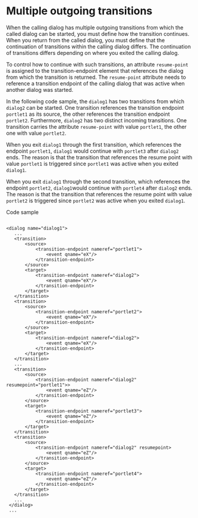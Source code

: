 # Multiple outgoing transitions

When the calling dialog has multiple outgoing transitions from which the called dialog can be started, you must define how the transition continues. When you return from the called dialog, you must define that the continuation of transitions within the calling dialog differs. The continuation of transitions differs depending on where you exited the calling dialog.

To control how to continue with such transitions, an attribute `resume-point` is assigned to the transition-endpoint element that references the dialog from which the transition is returned. The `resume-point` attribute needs to reference a transition endpoint of the calling dialog that was active when another dialog was started.

In the following code sample, the `dialog1` has two transitions from which `dialog2` can be started. One transition references the transition endpoint `portlet1` as its source, the other references the transition endpoint `portlet2`. Furthermore, `dialog2` has two distinct incoming transitions. One transition carries the attribute `resume-point` with value `portlet1`, the other one with value `portlet2`.

When you exit `dialog1` through the first transition, which references the endpoint `portlet1`, `dialog1` would continue with `portlet3` after `dialog2` ends. The reason is that the transition that references the resume point with value `portlet1` is triggered since `portlet1` was active when you exited `dialog1`.

When you exit `dialog1` through the second transition, which references the endpoint `portlet2`, `dialog1`would continue with `portlet4` after `dialog2` ends. The reason is that the transition that references the resume point with value `portlet2` is triggered since `portlet2` was active when you exited `dialog1`.

Code sample

```

<dialog name="dialog1">
   ...
   <transition>
       <source>
           <transition-endpoint nameref="portlet1">
               <event qname="eX"/>
           </transition-endpoint>
       </source>
       <target>
           <transition-endpoint nameref="dialog2">
               <event qname="eX"/>
           </transition-endpoint>
       </target>
   </transition>
   <transition>
       <source>
           <transition-endpoint nameref="portlet2">
               <event qname="eX"/>
           </transition-endpoint>
       </source>
       <target>
           <transition-endpoint nameref="dialog2">
               <event qname="eX"/>
           </transition-endpoint>
       </target>
   </transition>
   ...
   <transition>
       <source>
           <transition-endpoint nameref="dialog2" resumepoint="portlet1">>
               <event qname="eZ"/>
           </transition-endpoint>
       </source>
       <target>
           <transition-endpoint nameref="portlet3">
               <event qname="eZ"/>
           </transition-endpoint>
       </target>
   </transition>
   <transition>
       <source>
           <transition-endpoint nameref="dialog2" resumepoint>
               <event qname="eZ"/>
           </transition-endpoint>
       </source>
       <target>
           <transition-endpoint nameref="portlet4">
               <event qname="eZ"/>
           </transition-endpoint>
       </target>
   </transition>
   ...
 </dialog>
 ...
 
```



